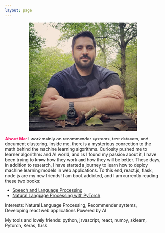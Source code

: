 ```yaml
---
layout: page
---
```

<div style="text-align:center;">
  <img src="sources/images/profile.jpg" width="350" height="350" alt="Rasoul Norouzi Profile Picture">
</div>

<b style="color:rgb(247, 22, 105);">About Me: </b> I work mainly on recommender systems, text datasets, and document clustering. Inside me, there is a mysterious connection to the math behind the machine learning algorithms. Curiosity pushed me to learner algorithms and AI world, and as I found my passion about it, I have been trying to know how they work and how they will be better.
These days, in addition to research, I have started a journey to learn how to deploy machine learning models in web applications. To this end, react.js, flask, node.js are my new friends!
I am book addicted, and I am currently reading these two books:
- [Speech and Language Processing](https://www.amazon.com/Speech-Language-Processing-Daniel-Jurafsky/dp/0131873210)
- [Natural Language Processing with PyTorch](https://www.amazon.com/Natural-Language-Processing-PyTorch-Applications/dp/1491978236/ref=pd_sbs_18/145-9588523-3399417?pd_rd_w=iaFuT&pf_rd_p=180628c6-6f13-4dbf-9213-f09cdedc7815&pf_rd_r=RQ1PJAF52HZ2HHHHV986&pd_rd_r=6db67402-d2d9-4145-94b8-ea82f5fd237b&pd_rd_wg=UCVxD&pd_rd_i=1491978236&psc=1)


Interests: Natural Language Processing, Recommender systems, Developing react web applications Powered by AI

My tools and lovely friends: python, javascript, react, numpy, sklearn, Pytorch, Keras, flask
